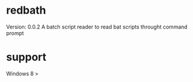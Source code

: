 # redbath 
Version: 0.0.2
A batch script reader to read bat scripts throught command prompt

# support
Windows 8 >
